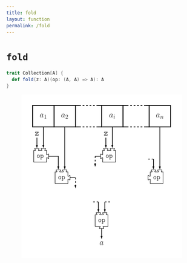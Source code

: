 ```yaml
---
title: fold
layout: function
permalink: /fold
---
```


# `fold`

~~~ scala
trait Collection[A] {
  def fold(z: A)(op: (A, A) => A): A
}
~~~

<figure class="diagram">
  <img src="images/fold.svg" alt="fold function">
  <!-- <figcaption class="diagram-desc"></figcaption> -->
</figure>
